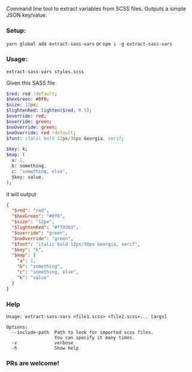 Command line tool to extract variables from SCSS files. Outputs a simple JSON key/value.

### Setup:

`yarn global add extract-sass-vars` or `npm i -g extract-sass-vars`

### Usage:

`extract-sass-vars styles.scss`

Given this SASS file

```sass
$red: red !default;
$hexGreen: #0f0;
$size: 12px;
$lightenRed: lighten($red, 0.5);
$override: red;
$override: green;
$noOverride: green;
$noOverride: red !default;
$font: italic bold 12px/30px Georgia, serif;

$key: k;
$map: (
  a: 1,
  b: something,
  c: 'something, else',
  $key: value,
);
```

it will output

```json
{
  "$red": "red",
  "$hexGreen": "#0f0",
  "$size": "12px",
  "$lightenRed": "#ff0303",
  "$override": "green",
  "$noOverride": "green",
  "$font": "italic bold 12px/30px Georgia, serif",
  "$key": "k",
  "$map": {
    "a": 1,
    "b": "something",
    "c": "something, else",
    "k": "value"
  }
}
```

### Help

```
Usage: extract-sass-vars <file1.scss> <file2.scss>... [args]

Options:
  --include-path  Path to look for imported scss files.
                  You can specify it many times.
  -v              verbose
  -h              Show help
```

### PRs are welcome!
